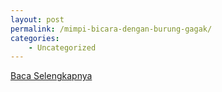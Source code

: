 ```yaml
---
layout: post
permalink: /mimpi-bicara-dengan-burung-gagak/
categories:
    - Uncategorized
---
```


[Baca Selengkapnya](/02)